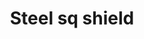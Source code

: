 ---
layout: item
title: Steel sq shield
item-id: 1177
datatable: true
id: 1177
name: "Steel sq shield"
monsters:
  - id: 1026
    name: "Bandit"
    combat_level: 22
    wiki_url: "https://oldschool.runescape.wiki/w/Bandit#Level_22"
    drops:
      - quantity: "1"
        noted: false
        rarity: 0.015625
    image: "https://oldschool.runescape.wiki/images/1/1f/Bandit.png?4ee9f"
---